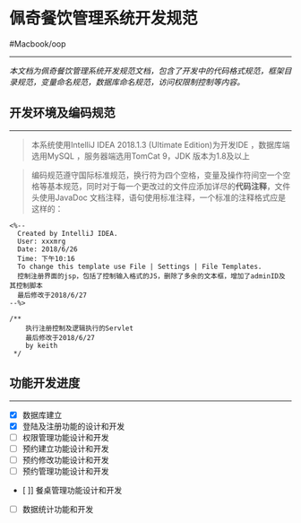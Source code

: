 # 佩奇餐饮管理系统开发规范
#Macbook/oop
- - - -
*本文档为佩奇餐饮管理系统开发规范文档，包含了开发中的代码格式规范，框架目录规范，变量命名规范，数据库命名规范，访问权限制控制等内容。*

## 开发环境及编码规范
- - - -
> 本系统使用IntelliJ IDEA 2018.1.3 (Ultimate Edition)为开发IDE ，数据库端选用MySQL ，服务器端选用TomCat 9，JDK 版本为1.8及以上  

> 编码规范遵守国际标准规范，换行符为四个空格，变量及操作符间空一个空格等基本规范，同时对于每一个更改过的文件应添加详尽的**代码注释**，文件头使用JavaDoc 文档注释，语句使用标准注释，一个标准的注释格式应是这样的：  
```
<%--
  Created by IntelliJ IDEA.
  User: xxxmrg
  Date: 2018/6/26
  Time: 下午10:16
  To change this template use File | Settings | File Templates.
  控制注册界面的jsp，包括了控制输入格式的JS，删除了多余的文本框，增加了adminID及其控制脚本
  最后修改于2018/6/27
--%>
```
```
/**
    执行注册控制及逻辑执行的Servlet
    最后修改于2018/6/27
    by keith
 */
```
## 功能开发进度
- - - -
- [x] 数据库建立
- [x] 登陆及注册功能的设计和开发
- [ ] 权限管理功能设计和开发
- [ ] 预约建立功能设计和开发
- [ ] 预约修改功能设计和开发
- [ ] 预约管理功能设计和开发
- [ ]] 餐桌管理功能设计和开发
- [ ] 数据统计功能和开发


